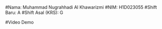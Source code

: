 #Nama: Muhammad Nugrahhadi Al Khawarizmi
#NIM: H1D023055
#Shift Baru: A
#Shift Asal (KRS): G

#Video Demo
